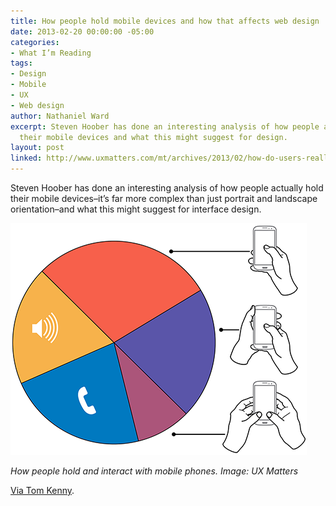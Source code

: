 ```yaml
---
title: How people hold mobile devices and how that affects web design
date: 2013-02-20 00:00:00 -05:00
categories:
- What I’m Reading
tags:
- Design
- Mobile
- UX
- Web design
author: Nathaniel Ward
excerpt: Steven Hoober has done an interesting analysis of how people actually hold
  their mobile devices and what this might suggest for design.
layout: post
linked: http://www.uxmatters.com/mt/archives/2013/02/how-do-users-really-hold-mobile-devices.php
---
```


Steven Hoober has done an interesting analysis of how people actually hold their mobile devices–it’s far more complex than just portrait and landscape orientation–and what this might suggest for interface design.

[![How people hold and interact with mobile phones. Image: UX Matters](/images/2013-02-20-uxmatters-mobile.png)](http://www.uxmatters.com/mt/archives/2013/02/how-do-users-really-hold-mobile-devices.php)

*How people hold and interact with mobile phones. Image: UX Matters*

[Via Tom Kenny][1].

 [1]: http://inspectelement.com/snippets/how-do-users-really-hold-mobile-devices/